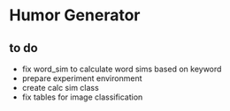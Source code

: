 # Humor Generator

## to do 
- fix word_sim to calculate word sims based on keyword
- prepare experiment environment
- create calc sim class
- fix tables for image classification

